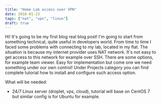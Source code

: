 ```yaml
---
title: "Home Lab access over VPN"
date: 2018-01-23
tags: ["nat", "vpn", "linux"]
draft: true
---
```


Hi!
It's going to be my first blog real blog post! I'm going to start from something technical,
quite useful in developers world. From time to time I faced some problems with connecting to my lab,
located in my flat. The situation is because my internet provider uses NAT network. It's not easy
to get access to this network for example over SSH. There are some options, for example team viewer.
Easy for implementation but come one we need something under our own control!
Under Projects category you can find complete tutorial how to install and configure such access option.

What will be needed:
- 24/7 Linux server (droplet, vps, cloud), tutorial will base on CentOS 7 but similar config is for Ubuntu for example.

